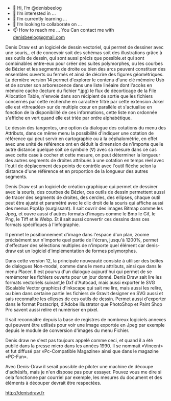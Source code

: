 - 👋 Hi, I’m @denisbeelog
- 👀 I’m interested in ...
- 🌱 I’m currently learning ...
- 💞️ I’m looking to collaborate on ...
- 📫 How to reach me ...
  You Can contact me with denisbeelog@gmail.com

Denis Draw est un logiciel de dessin vectoriel, qui permet de dessiner avec une souris,.
et de concevoir soit des schémas soit des illustrations grâce à ses outils de dessin,
qui sont aussi précis que possible.et qui sont combinables entre-eux pour créer des
suites polymorphes, ou les courbes de Bézier et les segments de droite ou bien des arcs
peuvent constituer des ensembles ouverts ou fermés et ainsi de décrire des figures géométriques.
La dernière version 14 permet d'explorer le contenu d'une clé mémoire Usb et de scruter son arborescence dans une liste linéaire dont l'accès en mémoire cache (lecture du fichier *.jpg) le flux de décorticage de la File Allocation Table, n'envoie dans son récipient de sortie que les fichiers concernés par cette recherche en caractère filtré par cette extension Joker elle est «threadée» sur de multiple cœur en parallèle et s'actualise en fonction de la disponibilité de ces informations, cette liste non ordonnée s'affiche en vert quand elle est triée par ordre alphabétique.

Le dessin des tangentes, une option du dialogue des cotations du menu des Attributs, dans ce même menu la possibilité d'indiquer une cotation de référence qui peut servir en cartographie ou à la céphalométrie, en effet avec une unité de référence ont en déduit la dimension de n'importe quelle autre distance quelque soit ce symbole (∀) avec sa mesure dans ce cas avec cette case à cocher et cette mesure, on peut déterminer la longueur des autres segments de droites attribués à une cotation en temps réel avec l'outil de déplacement des points de contrôle avec l'outil flèche selon la distance d'une référence et en proportion de la longueur des autres segments.

Denis Draw est un logiciel de création graphique qui permet de dessiner avec la souris, des courbes de Bézier, ces outils de dessin permettent aussi de tracer des segments de droites, des cercles, des ellipses, chaque outil peut être ajusté et paramétré avec le clic droit de la souris qui affiche aussi des menus PopUp (surgissant). Il sait ouvrir des images Bitmap comme les Jpeg, et ouvre aussi d'autres formats d'images comme le Bmp le Gif, le Png, le Tiff et le Webp. Et il sait aussi convertir ces dessins dans ces formats spécifiques à l'infographie.

Il permet le positionnement d'image dans l'espace d'un plan, zoome précisément sur n'importe quel partie de l'écran, jusqu'à 1200%, permet d'effectuer des sélections multiples de n'importe quel élément car denis-draw est un logiciel d'implémentation de formes polymorphes.

Dans cette version 12, la principale nouveauté consiste à utiliser des boîtes de dialogues Non-modal, comme dans le menu attributs, ainsi que dans le menu Placer. Il est pourvu d'un dialogue aujourd'hui qui permet de se remémorer les fichiers ouverts pour un jour donné. Denis Draw sait lire les formats vectoriels suivant,le Dxf d'Autocad, mais aussi exporter le SVG (Scalable Vector graphics) d'inkscape qui sait me lire, mais aussi les relire, ou bien dans certaine partie les fichiers de Gravit designer en SVG aussi et sais reconnaître les ellipses de ces outils de dessin. Permet aussi d'exporter dans le format Postscript, d'Adobe Illustrator que PhotoShop et Paint Shop Pro savent aussi relire et numériser en pixel.

Il sait reconnaître depuis la base de registres de nombreux logiciels annexes qui peuvent être utilisés pour voir une image exportée en Jpeg par exemple depuis le module de conversion d'images du menu Fichier.

Denis draw ne s'est pas toujours appelé comme ceci, et quand il a été publié dans la presse micro dans les années 1990. Il se nommait «Vincent» et fut diffusé par «Pc-Compatible Magazine» ainsi que dans le magazine «PC-Fun».

Avec Denis-Draw il serait possible de piloter une machine de découpe d'adhésifs, mais je n'en dispose pas pour essayer. Pouvez vous me dire si cela fonctionne par courriel par exemple, les mesures du document et des éléments à découper devrait être respectées.

http://denisdraw.fr
